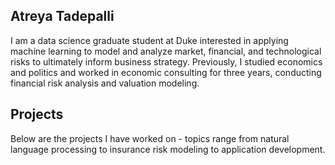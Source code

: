 ## Atreya Tadepalli
I am a data science graduate student at Duke interested in applying machine learning to model and analyze market, financial, and technological risks to ultimately inform business strategy. Previously, I studied economics and politics and worked in economic consulting for three years, conducting financial risk analysis and valuation modeling.

## Projects
Below are the projects I have worked on - topics range from natural language processing to insurance risk modeling to application development.

<!--
**atreyat12/atreyat12** is a ✨ _special_ ✨ repository because its `README.md` (this file) appears on your GitHub profile
-->
